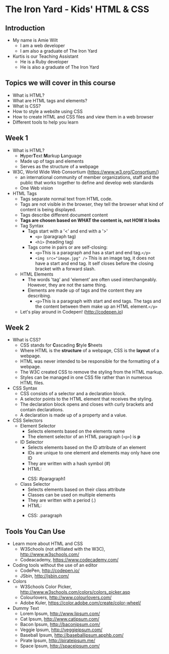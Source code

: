 # The Iron Yard - Kids' HTML & CSS

## Introduction
  - My name is Amie Wilt
    - I am a web developer
    - I am also a graduate of The Iron Yard
  - Kurtis is our Teaching Assistant
    - He is a Ruby developer
    - He is also a graduate of The Iron Yard

## Topics we will cover in this course
  - What is HTML?
  - What are HTML tags and elements?
  - What is CSS?
  - How to style a website using CSS
  - How to create HTML and CSS files and view them in a web browser
  - Different tools to help you learn
  
## Week 1
  - What is HTML?
    - **H**yper**T**ext **M**arkup **L**anguage
    - Made up of tags and elements
    - Serves as the structure of a webpage
  - W3C, World Wide Web Consortium (https://www.w3.org/Consortium/)
    - an international community of member organizations, staff and the public that works together to define and develop web standards
    - One Web vision
  - HTML Tags
    - Tags separate normal text from HTML code.
    - Tags are not visible in the browser, they tell the browser what kind of content is being displayed.
    - Tags describe different document content
    - **Tags are chosen based on WHAT the content is, not HOW it looks**
    - Tag Syntax
      - Tags start with a '<' and end with a '>'
        - `<p>` (paragraph tag)
        - `<h1>` (heading tag)
      - Tags come in pairs or are self-closing:
        - `<p>`This is a paragraph and has a start and end tag.`</p>`
        - `<img src="image.jpg" />` This is an image tag, it does not have a start and end tag. It self closes before the closing bracket with a forward slash.
    - HTML Elements
      - The words 'tag' and 'element' are often used interchangeably. However, they are not the same thing.
      - Elements are made up of tags and the content they are describing.
        - `<p>`This is a paragraph with start and end tags. The tags and the content between them make up an HTML element.`</p>`
    - Let's play around in Codepen! (http://codepen.io)

## Week 2
  - What is CSS?
    - CSS stands for **C**ascading **S**tyle **S**heets
    - Where HTML is the **structure** of a webpage, CSS is the **layout** of a webpage.
    - HTML was never intended to be responsible for the formatting of a webpage.
    - The W3C created CSS to remove the styling from the HTML markup.
    - Styles can be managed in one CSS file rather than in numerous HTML files.
  - CSS Syntax
    - CSS consists of a selector and a declaration block.
    - A selector points to the HTML element that receives the styling.
    - The declaration block opens and closes with curly brackets and contain declarations.
    - A declaration is made up of a property and a value.
  - CSS Selectors
    - Element Selector
      - Selects elements based on the elements name
      - The element selector of an HTML paragraph (`<p>`) is **p**
    - ID Selector
      - Selects elements based on the ID attribute of an element
      - IDs are unique to one element and elements may only have one ID
      - They are written with a hash symbol (#)
      - HTML: <p id="paragraph1">
      - CSS: #paragraph1
    - Class Selector
      - Selects elements based on their class attribute
      - Classes can be used on multiple elements
      - They are written with a period (.)
      - HTML: <p class="paragraph">
      - CSS: .paragraph
  

## Tools You Can Use
  - Learn more about HTML and CSS
    - W3Schools (not affiliated with the W3C), http://www.w3schools.com/
    - Codeacademy, https://www.codecademy.com/
  - Coding tools without the use of an editor
    - CodePen, http://codepen.io/
    - JSbin, http://jsbin.com/
  - Colors
    - W3Schools Color Picker, http://www.w3schools.com/colors/colors_picker.asp
    - Colourlovers, http://www.colourlovers.com/
    - Adobe Kuler, https://color.adobe.com/create/color-wheel/
  - Dummy Text
    - Lorem Ipsum, http://www.lipsum.com/
    - Cat Ipsum, http://www.catipsum.com/
    - Bacon Ipsum, http://baconipsum.com/
    - Veggie Ipsum, http://veggieipsum.com/
    - Baseball Ipsum, http://baseballipsum.apphb.com/
    - Pirate Ipsum, http://pirateipsum.me/
    - Space Ipsum, http://spaceipsum.com/
